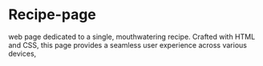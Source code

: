 # Recipe-page
web page dedicated to a single, mouthwatering recipe. Crafted with HTML and CSS, this page provides a seamless user experience across various devices,
